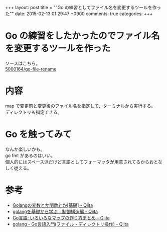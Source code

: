+++
layout: post
title = ""Go の練習としてファイル名を変更するツールを作った""
date: 2015-02-13 01:29:47 +0900
comments: true
categories: 
+++

Go の練習をしたかったのでファイル名を変更するツールを作った
====
ソースはこちら。  
[5000164/go-file-rename](https://github.com/5000164/go-file-rename)

内容
====
map で変更前と変更後のファイル名を指定して、ターミナルから実行する。  
ディレクトリも指定できる。

Go を触ってみて
====
なんか楽しいかも。  
go fmt があるのはいい。  
個人的にはスペース派だけど言語としてフォーマッタが用意されてるからおとなしく従える。

参考
====
* [Golangの変数とか関数とか[基礎] - Qiita](http://qiita.com/mackiso/items/e435e154e3376a68dcca)
* [golangを基礎から学ぶ　制御構造編 - Qiita](http://qiita.com/high5/items/3fe34d2feeff2c11f5ca)
* [Go言語: いろいろなマップの作り方まとめ - Qiita](http://qiita.com/suin/items/7225ab9f2aeb6f55c606)
* [golang - Go言語入門(ファイル・ディレクトリ操作) - Qiita](http://qiita.com/knt45/items/557ee65c46a685ea4f59)
